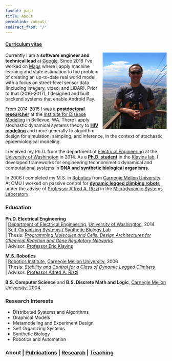 ```yaml
---
layout: page
title: About
permalink: /about/
redirect_from: "/"
---
```


<script>
  (function(i,s,o,g,r,a,m){i['GoogleAnalyticsObject']=r;i[r]=i[r]||function(){
  (i[r].q=i[r].q||[]).push(arguments)},i[r].l=1*new Date();a=s.createElement(o),
  m=s.getElementsByTagName(o)[0];a.async=1;a.src=g;m.parentNode.insertBefore(a,m)
  })(window,document,'script','//www.google-analytics.com/analytics.js','ga');

  ga('create', 'UA-45863426-2', 'auto');
  ga('send', 'pageview');
</script>

#### [Curriculum vitae](/cv.pdf) ####

<div style="float: right">
  <img src="/img/me.png" width="200px"/>
</div>

Currently I am a **software engineer and technical lead** at [Google](http://www.google.com). Since 2018 I've worked on [Maps](http://maps.google.com) where I apply machine learning and state estimation to the problem of creating an up-to-date real world model, with a focus on street-level sensor data (including imagery, video, and LiDAR). Prior to that (2016-2017), I designed and built backend systems that enable Android Pay.

From 2014-2015 I was a **[postdoctoral researcher](http://idmod.org/team/bio/55%20)** at the [Institute for Disease Modeling](http://idmod.org) in Bellevue, WA.  There I apply stochastic dynamical systems theory to **[HIV modeling](http://idmod.org/research/hiv)** and more generally to algorithm design for simulation, sampling, and inference, in the context of stochastic epidemiological modeling.

I received my Ph.D. from the department of [Electrical Engineering](http://ee.washington.edu) at the [University of Washington](http://www.washington.edu) in 2014.  As a **[Ph.D. student](http://depts.washington.edu/soslab/mw/index.php?title=User:Oishi)** in the [Klavins lab](http://klavinslab.org), I developed frameworks for engineering technomimetic dynamical and computational systems in **[DNA and synthetic biological organisms](/research#synthetic-biology)**.

In 2006 I completed my M.S. in [Robotics](http://ri.cmu.edu) from [Carnegie Mellon University](http://www.cmu.edu).  At CMU I worked on passive control for **[dynamic legged climbing robots](/research/#dynamic-legged-climbing)** under the advise of [Professor Alfred A. Rizzi](http://www.researchgate.net/profile/Alfred_Rizzi) in the [Microdynamic Systems Laboratory](http://www.ri.cmu.edu/research_lab_group_detail.html?type=description&lab_id=10&menu_id=263).

### Education ###

**Ph.D. Electrical Engineering**<br>
| [Department of Electrical Engineering](http://ee.washington.edu), [University of Washington](http://www.washington.edu), 2014<br>
| [Self-Organizing Systems / Synthetic Biology Lab](http://klavinslab.org)<br>
| Thesis: *[Programming Molecules and Cells: Design Architectures for Chemical Reaction and Gene Regulatory Networks](/img/oishi-thesis.pdf)*<br>
| Advisor: [Professor Eric Klavins](http://www.ee.washington.edu/faculty/klavins_eric/)

**M.S. Robotics**<br>
| [Robotics Institute](http://ri.cmu.edu), [Carnegie Mellon University](http://www.cmu.edu), 2006<br>
| Thesis: *[Stability and Control for a Class of Dynamic Legged Climbers](/img/ms-thesis.pdf)*<br>
| Advisor: [Professor Alfred A. Rizzi](http://www.ri.cmu.edu/person.html?person_id=249)

**B.S. Computer Science** and **B.S. Discrete Math and Logic**, [Carnegie Mellon University](http://www.cmu.edu), 2004.

### Research Interests ###
* Distributed Systems and Algorithms
* Graphical Models
* Metamodeling and Experiment Design
* Self Organizing Systems
* Synthetic Biology
* Robotics and Automation


### About | [Publications](/publications) | [Research](/research) | [Teaching](/teaching) ###
